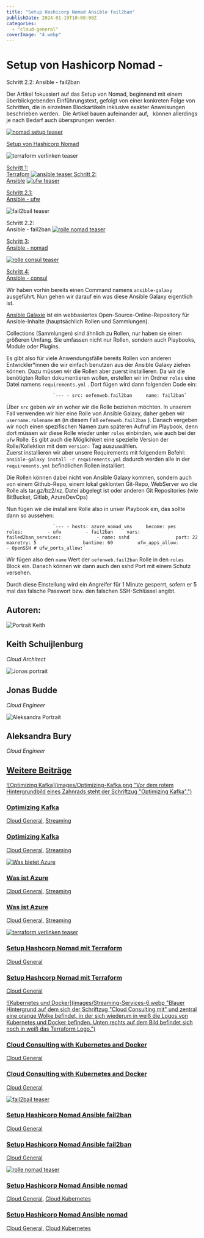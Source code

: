 ```yaml
---
title: "Setup Hashicorp Nomad Ansible fail2ban"
publishDate: 2024-01-19T10:00:00Z
categories: 
  + "cloud-general"
coverImage: "4.webp"
---
```


# Setup von Hashicorp Nomad - 

Schritt 2.2: Ansible - fail2ban

Der Artikel fokussiert auf das Setup von Nomad, beginnend mit einem überblickgebenden Einführungstext, gefolgt von einer konkreten Folge von Schritten, die in einzelnen Blockartikeln inklusive exakter Anweisungen beschrieben werden.  Die Artikel bauen aufeinander auf,   können allerdings je nach Bedarf auch übersprungen werden.

[![nomad setup teaser](images/nomad-setup-1024x683.webp)](https://thinkport.digital/setup-von-hashicorp-nomad/)

[Setup von Hashicorp Nomad](https://thinkport.digital/setup-von-hashicorp-nomad/)

 

![terraform verlinken teaser](images/terraform-verlinken-1024x683.webp)

[Schritt 1:  
Terrafom](https://thinkport.digital/setup-hashcorp-nomad-mit-terraform) [![ansible teaser](images/ansible-1024x683.webp) ](https://thinkport.digital/setup-hashicorp-nomad-mit-ansible/)[Schritt 2:  
Ansible](https://thinkport.digital/setup-hashicorp-nomad-mit-ansible/) [![ufw teaser](images/5-1024x683.webp)](https://thinkport.digital/setup-hashicorp-nomad-ansible-ufw/)

[Schritt 2.1:  
Ansible - ufw](https://thinkport.digital/setup-hashicorp-nomad-ansible-ufw/)

![fail2bail teaser](images/4-1024x683.webp)

 Schritt 2.2:  
Ansible - fail2ban [![rolle nomad teaser](images/6-1024x683.webp)](https://thinkport.digital/setup-hashicorp-nomad-ansible-nomad/%20)

[Schritt 3:  
Ansible - nomad](https://thinkport.digital/setup-hashicorp-nomad-ansible-nomad/)

[![rolle consul teaser](images/7-1024x683.webp)](https://thinkport.digital/setup-hashicorp-nomad-ansible-consul/)

[Schritt 4:  
Ansible - consul](https://thinkport.digital/setup-hashicorp-nomad-ansible-consul/)

Wir haben vorhin bereits einen Command namens `ansible-galaxy` ausgeführt. Nun gehen wir darauf ein was diese Ansible Galaxy eigentlich ist.

[Ansible Galaxie](https://galaxy.ansible.com/ "https://galaxy.ansible.com/") ist ein webbasiertes Open-Source-Online-Repository für Ansible-Inhalte (hauptsächlich Rollen und Sammlungen).

Collections (Sammlungen) sind ähnlich zu Rollen, nur haben sie einen größeren Umfang. Sie umfassen nicht nur Rollen, sondern auch Playbooks, Module oder Plugins.

Es gibt also für viele Anwendungsfälle bereits Rollen von anderen Entwickler\*innen die wir einfach benutzen aus der Ansible Galaxy ziehen können. Dazu müssen wir die Rollen aber zuerst installieren. Da wir die benötigten Rollen dokumentieren wollen, erstellen wir im Ordner `roles` eine Datei namens `requirements.yml` . Dort fügen wird dann folgenden Code ein:

				
					 `--- - src: oefenweb.fail2ban     name: fail2ban`

				
			

Über `src` geben wir an woher wir die Rolle beziehen möchten. In unserem Fall verwenden wir hier eine Rolle von Ansible Galaxy, daher geben wir `username.rolename` an (in diesem Fall `oefenweb.fail2ban` ). Danach vergeben wir noch einen spezifischen Namen zum späteren Aufruf im Playbook, denn dort müssen wir diese Rolle wieder unter `roles` einbinden, wie auch bei der `ufw` Rolle. Es gibt auch die Möglichkeit eine spezielle Version der Rolle/Kollektion mit dem `version:` Tag auszuwählen.  
Zuerst installieren wir aber unsere Requirements mit folgendem Befehl: `ansible-galaxy install -r requirements.yml` dadurch werden alle in der `requirements.yml` befindlichen Rollen installiert.

Die Rollen können dabei nicht von Ansible Galaxy kommen, sondern auch von einem Github-Repo, einem lokal geklonten Git-Repo, WebServer wo die Rolle als tar.gz/bz2/xz. Datei abgelegt ist oder anderen Git Repositories (wie BitBucket, Gitlab, AzureDevOps)

Nun fügen wir die installiere Rolle also in unser Playbook ein, das sollte dann so aussehen:

				
					 `--- - hosts: azure_nomad_vms     become: yes     roles:         - ufw         - fail2ban     vars:         failed2ban_services:             - name: sshd                 port: 22                 maxretry: 5                 bantime: 60         ufw_apps_allow:             - OpenSSH # ufw_ports_allow:`

				
			

Wir fügen also den `name` Wert der `oefenweb.fail2ban` Rolle in den `roles` Block ein. Danach können wir dann auch den sshd Port mit einem Schutz versehen.

Durch diese Einstellung wird ein Angreifer für 1 Minute gesperrt, sofern er 5 mal das falsche Passwort bzw. den falschen SSH-Schlüssel angibt.

## Autoren:

![Portrait Keith](images/keith-1-1-300x300.webp)

## Keith Schuijlenburg

_Cloud Architect_

[](https://www.linkedin.com/in/keith-schuijlenburg-a67289142/)

![Jonas portrait](images/Jonas-1-300x300.png)

## Jonas Budde

_Cloud Engineer_

[](https://www.linkedin.com/in/jonas-budde/)

![Aleksandra Portrait](images/aleksandra-2-300x300.webp)

## Aleksandra Bury

_Cloud Engineer_

[](https://www.linkedin.com/in/aleksandra-bury-40849822a/)

## [Weitere Beiträge](https://thinkport.digital/blog)

[![Optimizing Kafka](images/Optimizing-Kafka.png "Vor dem rotem Hintergrundbild eines Zahnrads steht der Schriftzug "Optimizing Kafka".")](https://thinkport.digital/optimizing-kafka/)

### [Optimizing Kafka](https://thinkport.digital/optimizing-kafka/ "Optimizing Kafka")

[Cloud General](https://thinkport.digital/category/cloud-general/), [Streaming](https://thinkport.digital/category/streaming/)

### [Optimizing Kafka](https://thinkport.digital/optimizing-kafka/ "Optimizing Kafka")

[Cloud General](https://thinkport.digital/category/cloud-general/), [Streaming](https://thinkport.digital/category/streaming/)

[![Was bietet Azure](images/Was-bietet-Azure-2.png "Titelbild, auf dem vor dem blauen Hintergund das Azure Logo mittig abgebildet ist und drum herum sind sechs weiße Icons für verschiedenen Services abgebildet.")](https://thinkport.digital/was-ist-azure/)

### [Was ist Azure](https://thinkport.digital/was-ist-azure/ "Was ist Azure")

[Cloud General](https://thinkport.digital/category/cloud-general/), [Streaming](https://thinkport.digital/category/streaming/)

### [Was ist Azure](https://thinkport.digital/was-ist-azure/ "Was ist Azure")

[Cloud General](https://thinkport.digital/category/cloud-general/), [Streaming](https://thinkport.digital/category/streaming/)

[![terraform verlinken teaser](images/terraform-verlinken-1024x683.webp "terraform verlinken teaser")](https://thinkport.digital/setup-hashcorp-nomad-mit-terraform/)

### [Setup Hashcorp Nomad mit Terraform](https://thinkport.digital/setup-hashcorp-nomad-mit-terraform/ "Setup Hashcorp Nomad mit Terraform")

[Cloud General](https://thinkport.digital/category/cloud-general/)

### [Setup Hashcorp Nomad mit Terraform](https://thinkport.digital/setup-hashcorp-nomad-mit-terraform/ "Setup Hashcorp Nomad mit Terraform")

[Cloud General](https://thinkport.digital/category/cloud-general/)

[![Kubernetes und Docker](images/Streaming-Services-6.webp "Blauer Hintergrund auf dem sich der Schriftzug "Cloud Consulting mit" und zentral eine orange Wolke befindet, in der sich wiederum in weiß die Logos von Kubernetes und Docker befinden. Unten rechts auf dem Bild befindet sich noch in weiß das Terraform Logo.")](https://thinkport.digital/cloud-consulting-with-kubernetes-and-docker/)

### [Cloud Consulting with Kubernetes and Docker](https://thinkport.digital/cloud-consulting-with-kubernetes-and-docker/ "Cloud Consulting with Kubernetes and Docker")

[Cloud General](https://thinkport.digital/category/cloud-general/)

### [Cloud Consulting with Kubernetes and Docker](https://thinkport.digital/cloud-consulting-with-kubernetes-and-docker/ "Cloud Consulting with Kubernetes and Docker")

[Cloud General](https://thinkport.digital/category/cloud-general/)

[![fail2bail teaser](images/4-1024x683.webp "fail2bail teaser")](https://thinkport.digital/setup-hashicorp-nomad-ansible-fail2ban/)

### [Setup Hashicorp Nomad Ansible fail2ban](https://thinkport.digital/setup-hashicorp-nomad-ansible-fail2ban/ "Setup Hashicorp Nomad Ansible fail2ban")

[Cloud General](https://thinkport.digital/category/cloud-general/)

### [Setup Hashicorp Nomad Ansible fail2ban](https://thinkport.digital/setup-hashicorp-nomad-ansible-fail2ban/ "Setup Hashicorp Nomad Ansible fail2ban")

[Cloud General](https://thinkport.digital/category/cloud-general/)

[![rolle nomad teaser](images/6-1024x683.webp "rolle nomad teaser")](https://thinkport.digital/setup-hashicorp-nomad-ansible-nomad/)

### [Setup Hashicorp Nomad Ansible nomad](https://thinkport.digital/setup-hashicorp-nomad-ansible-nomad/ "Setup Hashicorp Nomad Ansible nomad")

[Cloud General](https://thinkport.digital/category/cloud-general/), [Cloud Kubernetes](https://thinkport.digital/category/cloud-kubernetes/)

### [Setup Hashicorp Nomad Ansible nomad](https://thinkport.digital/setup-hashicorp-nomad-ansible-nomad/ "Setup Hashicorp Nomad Ansible nomad")

[Cloud General](https://thinkport.digital/category/cloud-general/), [Cloud Kubernetes](https://thinkport.digital/category/cloud-kubernetes/)
